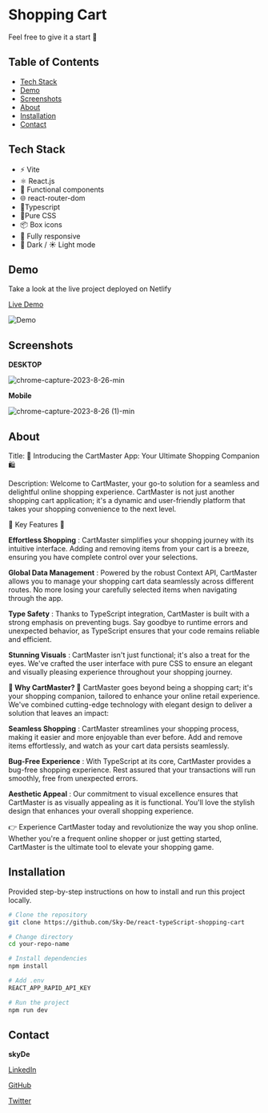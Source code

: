 # Shopping Cart

Feel free to give it a start 🌟

## Table of Contents

- [Tech Stack](#tech-stack)
- [Demo](#demo)
- [Screenshots](#screenshots)
- [About](#about)
- [Installation](#installation)
- [Contact](#contact)


## Tech Stack
- ⚡ Vite 
- ⚛️ React.js 
- 🔄 Functional components 
- 🌐 react-router-dom 
- 📜Typescript 
- 🎨Pure CSS 
- 📦 Box icons 
- 📱 Fully responsive 
- 🌙 Dark / ☀️ Light mode 

## Demo

Take a look at the live project deployed on Netlify

[Live Demo](https://shopping-cart-typescript-skyde.netlify.app)

![Demo](demo.gif)

## Screenshots

**DESKTOP**

![chrome-capture-2023-8-26-min](https://github.com/Sky-De/react-typeScript-shopping-cart/assets/79264045/6a878390-a4cb-41aa-ab6e-f5c58a6eeb31)


**Mobile**

![chrome-capture-2023-8-26 (1)-min](https://github.com/Sky-De/react-typeScript-shopping-cart/assets/79264045/c0716e44-d730-46af-8176-3ea0a6af6d62)


## About

Title: 🛒 Introducing the CartMaster App: Your Ultimate Shopping Companion 🛍️

Description:
Welcome to CartMaster, your go-to solution for a seamless and delightful online shopping experience. CartMaster is not just another shopping cart application; it's a dynamic and user-friendly platform that takes your shopping convenience to the next level.

🌟 Key Features 🌟

**Effortless Shopping** : CartMaster simplifies your shopping journey with its intuitive interface. Adding and removing items from your cart is a breeze, ensuring you have complete control over your selections.

**Global Data Management** : Powered by the robust Context API, CartMaster allows you to manage your shopping cart data seamlessly across different routes. No more losing your carefully selected items when navigating through the app.

**Type Safety** : Thanks to TypeScript integration, CartMaster is built with a strong emphasis on preventing bugs. Say goodbye to runtime errors and unexpected behavior, as TypeScript ensures that your code remains reliable and efficient.

**Stunning Visuals** : CartMaster isn't just functional; it's also a treat for the eyes. We've crafted the user interface with pure CSS to ensure an elegant and visually pleasing experience throughout your shopping journey.

**🚀 Why CartMaster? 🚀**
CartMaster goes beyond being a shopping cart; it's your shopping companion, tailored to enhance your online retail experience. We've combined cutting-edge technology with elegant design to deliver a solution that leaves an impact:

**Seamless Shopping** : CartMaster streamlines your shopping process, making it easier and more enjoyable than ever before. Add and remove items effortlessly, and watch as your cart data persists seamlessly.

**Bug-Free Experience** : With TypeScript at its core, CartMaster provides a bug-free shopping experience. Rest assured that your transactions will run smoothly, free from unexpected errors.

**Aesthetic Appeal** : Our commitment to visual excellence ensures that CartMaster is as visually appealing as it is functional. You'll love the stylish design that enhances your overall shopping experience.

👉 Experience CartMaster today and revolutionize the way you shop online. Whether you're a frequent online shopper or just getting started, CartMaster is the ultimate tool to elevate your shopping game.



## Installation

Provided step-by-step instructions on how to install and run this project locally.

```bash
# Clone the repository
git clone https://github.com/Sky-De/react-typeScript-shopping-cart

# Change directory
cd your-repo-name

# Install dependencies
npm install

# Add .env
REACT_APP_RAPID_API_KEY

# Run the project
npm run dev
```


## Contact

**skyDe**

[LinkedIn](https://www.linkedin.com/in/sky-de-763248228)

[GitHub](https://github.com/Sky-De)

[Twitter](https://twitter.com/SkyDe1991?t=b2SJxGA4wmHwwgxDUUtE8Q&s=09)
